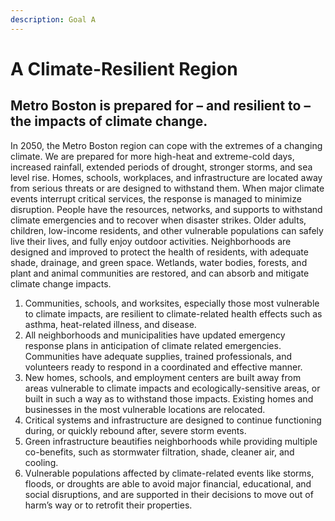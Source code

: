 ```yaml
---
description: Goal A
---
```


# A Climate-Resilient Region

## Metro Boston is prepared for – and resilient to – the impacts of climate change.

In 2050, the Metro Boston region can cope with the extremes of a changing climate. We are prepared for more high-heat and extreme-cold days, increased rainfall, extended periods of drought, stronger storms, and sea level rise. Homes, schools, workplaces, and infrastructure are located away from serious threats or are designed to withstand them. When major climate events interrupt critical services, the response is managed to minimize disruption. People have the resources, networks, and supports to withstand climate emergencies and to recover when disaster strikes. Older adults, children, low-income residents, and other vulnerable populations can safely live their lives, and fully enjoy outdoor activities. Neighborhoods are designed and improved to protect the health of residents, with adequate shade, drainage, and green space. Wetlands, water bodies, forests, and plant and animal communities are restored, and can absorb and mitigate climate change impacts.

1. Communities, schools, and worksites, especially those most vulnerable to climate impacts, are resilient to climate-related health effects such as asthma, heat-related illness, and disease.
2. All neighborhoods and municipalities have updated emergency response plans in anticipation of climate related emergencies. Communities have adequate supplies, trained professionals, and volunteers ready to respond in a coordinated and effective manner.
3. New homes, schools, and employment centers are built away from areas vulnerable to climate impacts and ecologically-sensitive areas, or built in such a way as to withstand those impacts. Existing homes and businesses in the most vulnerable locations are relocated.
4. Critical systems and infrastructure are designed to continue functioning during, or quickly rebound after, severe storm events.
5. Green infrastructure beautifies neighborhoods while providing multiple co-benefits, such as stormwater filtration, shade, cleaner air, and cooling.
6. Vulnerable populations affected by climate-related events like storms, floods, or droughts are able to avoid major financial, educational, and social disruptions, and are supported in their decisions to move out of harm’s way or to retrofit their properties.

